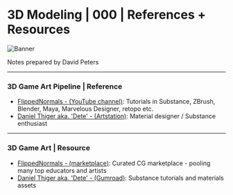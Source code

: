 # 3D Modeling | 000 | References + Resources

![Banner](https://user-images.githubusercontent.com/36719180/90928812-ad560f80-e44b-11ea-8bc2-cf44378c8e36.png)


Notes prepared by David Peters

---

### 3D Game Art Pipeline | Reference

- [FlippedNormals - (YouTube channel)](https://www.youtube.com/c/FlippedNormals/videos): Tutorials in Substance, ZBrush, Blender, Maya, Marvelous Designer, retopo etc. 
- [Daniel Thiger aka. 'Dete' - (Artstation)](https://www.artstation.com/dete): Material designer / Substance enthusiast


---

### 3D Game Art | Resource

- [FlippedNormals - (marketplace)](https://flippednormals.com/): Curated CG marketplace - pooling many top educators and artists
- [Daniel Thiger aka. 'Dete' - (Gumroad)](https://gumroad.com/dete?sort=page_layout): Substance tutorials and materials assets
